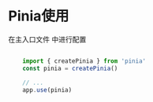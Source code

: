# Pinia使用

在主入口文件 中进行配置
```js

    import { createPinia } from 'pinia'
    const pinia = createPinia()

    // ...
    app.use(pinia)
```